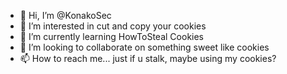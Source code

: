 - :cookie:  Hi, I’m @KonakoSec
- 👀 I’m interested in cut and copy your cookies
- 🌱 I’m currently learning HowToSteal Cookies
- 💞️ I’m looking to collaborate on something sweet like cookies
- 📫 How to reach me... just if u stalk, maybe using my cookies?
